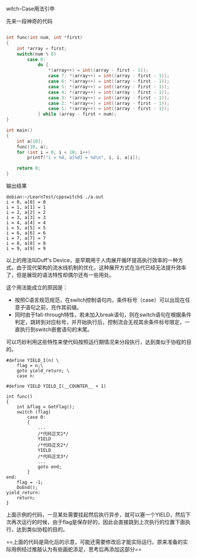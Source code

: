 witch-Case用法引申

先来一段神奇的代码

```c

int func(int num, int *first)
{
    int *array = first;
    switch(num % 8)
        case 0:
            do {
                *(array++) = int((array - first - 1));
                case 7: *(array++) = int((array - first - 1));
                case 6: *(array++) = int((array - first - 1));
                case 5: *(array++) = int((array - first - 1));
                case 4: *(array++) = int((array - first - 1));
                case 3: *(array++) = int((array - first - 1));
                case 2: *(array++) = int((array - first - 1));
                case 1: *(array++) = int((array - first - 1));
            } while (array - first < num);
}

int main()
{   
    int a[10];
    func(10, a);
    for (int i = 0; i < 10; i++)
        printf("i = %d, a[%d] = %d\n", i, i, a[i]);

    return 0;
}
```
输出结果
```
debian:~/LearnTest/cppswitch$ ./a.out 
i = 0, a[0] = 0
i = 1, a[1] = 1
i = 2, a[2] = 2
i = 3, a[3] = 3
i = 4, a[4] = 4
i = 5, a[5] = 5
i = 6, a[6] = 6
i = 7, a[7] = 7
i = 8, a[8] = 8
i = 9, a[9] = 9
```
以上的用法叫Duff's Device，是早期用于人肉展开循环提高执行效率的一种方式。由于现代架构的流水线机制的优化，这种展开方式在当代已经无法提升效率了，但是展现的语法特性却偶尔还有一些用处。

这个用法能成立的原因是：
- 按照C语言规范规范，在switch控制语句内，条件标号（case）可以出现在任意子语句之前，充作其前缀。
- 同时由于fall-through特性，若未加入break语句，则在switch语句在根据条件判定，跳转到对应标号，并开始执行后，控制流会无视其余条件标号限定，一直执行到switch嵌套语句的末尾。

可以巧妙利用这些特性来使代码按照运行期情况来分段执行，达到类似于协程的目的。

```
#define YIELD_I(n) \
    flag = n;\
    goto yield_return; \
    case n:
    
#define YIELD YIELD_I(__COUNTER__ + 1)

int func()
{
    int &flag = GetFlag();
    switch (flag)
        case 0:
        {
            ...
            /*代码正文1*/
            YIELD
            /*代码正文2*/
            YIELD
            /*代码正文3*/
            ...
            goto end;
        }
end:
    flag = -1;
    DoEnd();
yield_return:
    return;
}
```
上面示例的代码，一旦某处需要挂起然后执行异步，就可以塞一个YIELD，然后下次再次运行的时候，由于flag是保存好的，因此会直接跳到上次执行的位置下面执行，达到类似协程的目的。


==上面的代码是简化后的示意，可能还需要修改后才能实际运行。原来准备的实际用例经过推敲认为有些画蛇添足，思考后再添加这部分==
